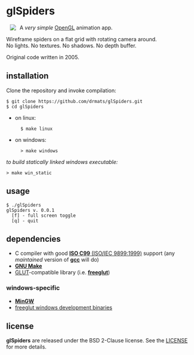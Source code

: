 # glSpiders

<a href="https://github.com/drmats/glSpiders/">
    <img
        src="https://raw2.github.com/drmats/glSpiders/master/icon.png"
        align="left"
        hspace="10"
    >
</a>

A _very simple_ [OpenGL](http://www.opengl.org/) animation app.

Wireframe spiders on a flat grid with rotating camera around.<br>
No lights. No textures. No shadows. No depth buffer.

Original code written in 2005.




## installation

Clone the repository and invoke compilation:

    $ git clone https://github.com/drmats/glSpiders.git
    $ cd glSpiders
    
* on linux:

        $ make linux

* on windows:

        > make windows

_to build statically linked windows executable:_

    > make win_static




## usage

    $ ./glSpiders
    glSpiders v. 0.0.1
      [f] - full screen toggle
      [q] - quit




## dependencies

* C compiler with good
  [**ISO C99** (ISO/IEC 9899:1999)](https://en.wikipedia.org/wiki/C99)
  support (any _maintained_ version of [**gcc**](http://gcc.gnu.org/) will do)
* [**GNU Make**](http://www.gnu.org/software/make/)
* [GLUT](http://www.opengl.org/resources/libraries/glut/)-compatible library
  (i.e. [**freeglut**](http://freeglut.sourceforge.net/))

### windows-specific

* [**MinGW**](http://www.mingw.org/)
* [freeglut windows development binaries](http://www.transmissionzero.co.uk/software/freeglut-devel/)




## license

**glSpiders** are released under the BSD 2-Clause license. See the
[LICENSE](https://raw2.github.com/drmats/glSpiders/master/LICENSE)
for more details.
